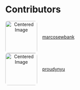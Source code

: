 # Contributors

<div align="center" style="display:flex; align-items: center; justify-content: flex-start; gap: 1rem;">
  <img src="https://github.com/marcosewbank.png" alt="Centered Image" width="100" style="border-radius: 8px;">
  <a href="https://github.com/marcosewbank">marcosewbank</a>
</div>

<div align="center" style="display:flex; align-items: center; justify-content: flex-start; gap: 1rem;">
  <img src="https://github.com/proudynyu.png" alt="Centered Image" width="100" style="border-radius: 8px;">
  <a href="https://github.com/proudynyu">proudynyu</a>
</div>

